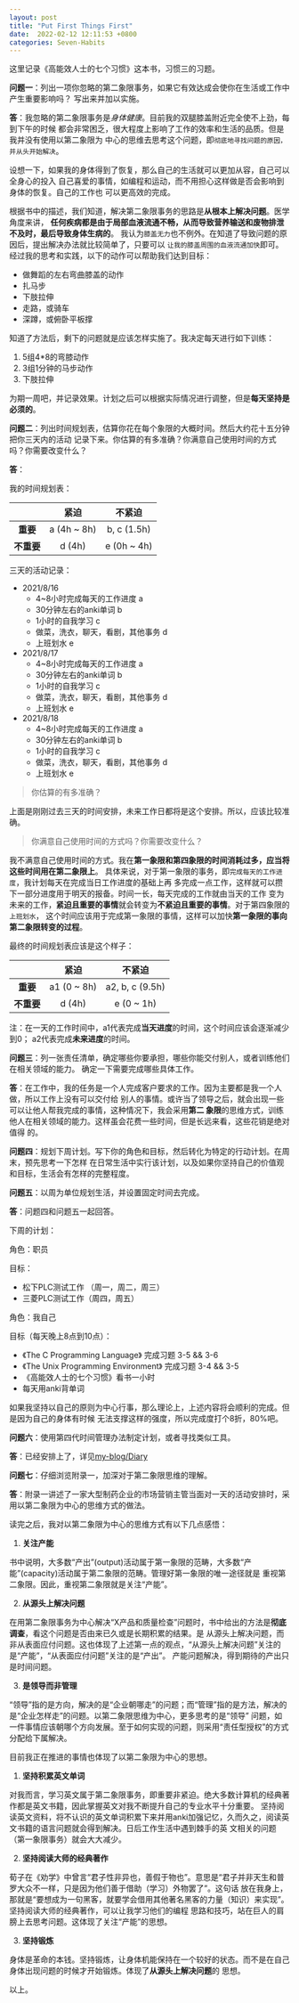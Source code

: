 ```yaml
---
layout: post
title: "Put First Things First"
date:  2022-02-12 12:11:53 +0800
categories: Seven-Habits
---
```


这里记录《高能效人士的七个习惯》这本书，习惯三的习题。

**问题一**：列出一项你忽略的第二象限事务，如果它有效达成会使你在生活或工作中产生重要影响吗？
写出来并加以实施。

**答**：我忽略的第二象限事务是*身体健康*。目前我的双腿膝盖附近完全使不上劲，每到下午的时候
都会非常困乏，很大程度上影响了工作的效率和生活的品质。但是我并没有使用以第二象限为
中心的思维去思考这个问题，即`彻底地寻找问题的原因，并从头开始解决`。

设想一下，如果我的身体得到了恢复，那么自己的生活就可以更加从容，自己可以全身心的投入
自己喜爱的事情，如编程和运动，而不用担心这样做是否会影响到身体的恢复。自己的工作也
可以更高效的完成。

根据书中的描述，我们知道，解决第二象限事务的思路是**从根本上解决问题**。医学角度来讲，
**任何疾病都是由于局部血液流通不畅，从而导致营养输送和废物排泄不及时，最后导致身体生病的**。
我认为`膝盖无力`也不例外。在知道了导致问题的原因后，提出解决办法就比较简单了，只要可以
`让我的膝盖周围的血液流通加快`即可。经过我的思考和实践，以下的动作可以帮助我们达到目标：

- 做舞蹈的左右弯曲膝盖的动作
- 扎马步
- 下肢拉伸
- 走路，或骑车
- 深蹲，或俯卧平板撑

知道了方法后，剩下的问题就是应该怎样实施了。我决定每天进行如下训练：

1. 5组4\*8的弯膝动作
2. 3组1分钟的马步动作
3. 下肢拉伸

为期一周吧，并记录效果。计划之后可以根据实际情况进行调整，但是**每天坚持是必须的**。


**问题二**：列出时间规划表，估算你花在每个象限的大概时间。然后大约花十五分钟把你三天内的活动
记录下来。你估算的有多准确？你满意自己使用时间的方式吗？你需要改变什么？

**答**：

我的时间规划表：

|             | 紧迫        |  不紧迫         |
| :--:        | :--:        |  :--:           |
| **重要**    | a (4h ~ 8h) |  b, c (1.5h)    |
| **不重要**  | d (4h)      |  e (0h ~ 4h)    |

三天的活动记录：
- 2021/8/16
    - 4\~8小时完成每天的工作进度        a
    - 30分钟左右的anki单词              b
    - 1小时的自我学习                   c
    - 做菜，洗衣，聊天，看剧，其他事务  d
    - 上班划水                          e
- 2021/8/17
    - 4\~8小时完成每天的工作进度        a
    - 30分钟左右的anki单词              b
    - 1小时的自我学习                   c
    - 做菜，洗衣，聊天，看剧，其他事务  d
    - 上班划水                          e
- 2021/8/18
    - 4\~8小时完成每天的工作进度        a
    - 30分钟左右的anki单词              b
    - 1小时的自我学习                   c
    - 做菜，洗衣，聊天，看剧，其他事务  d
    - 上班划水                          e

> 你估算的有多准确？

上面是刚刚过去三天的时间安排，未来工作日都将是这个安排。所以，应该比较准确。

> 你满意自己使用时间的方式吗？你需要改变什么？

我不满意自己使用时间的方式。我在**第一象限和第四象限的时间消耗过多，应当将这些时间用在第二象限上**。
具体来说，对于第一象限的事务，即`完成每天的工作进度`，我计划每天在完成当日工作进度的基础上再
多完成一点工作，这样就可以攒下一部分进度用于明天的报备。时间一长，每天完成的工作就由当天的工作
变为未来的工作，**紧迫且重要的事情**就会转变为**不紧迫且重要的事情**。对于第四象限的`上班划水`，
这个时间应该用于完成第一象限的事情，这样可以加快**第一象限的事向第二象限转变的过程**。

最终的时间规划表应该是这个样子：

|             | 紧迫         |  不紧迫          |
| :---:       | :--:         |  :---:           |
| **重要**    | a1 (0 ~ 8h)  |  a2, b, c (9.5h) |
| **不重要**  | d (4h)       |  e (0 ~ 1h)      |

注：在一天的工作时间中，a1代表完成**当天进度**的时间，这个时间应该会逐渐减少到0；
a2代表完成**未来进度**的时间。


**问题三**：列一张责任清单，确定哪些你要承担，哪些你能交付别人，或者训练他们在相关领域的能力。
确定一下需要完成哪些具体工作。

**答**：在工作中，我的任务是一个人完成客户要求的工作。因为主要都是我一个人做，所以工作上没有可以交付给
别人的事情。或许当了领导之后，就会出现一些可以让他人帮我完成的事情，这种情况下，我会采用**第二
象限**的思维方式，训练他人在相关领域的能力。这样虽会花费一些时间，但是长远来看，这些花销是绝对值得
的。

**问题四**：规划下周计划。写下你的角色和目标，然后转化为特定的行动计划。在周末，预先思考一下怎样
在日常生活中实行该计划，以及如果你坚持自己的价值观和目标，生活会有怎样的完整程度。

**问题五**：以周为单位规划生活，并设置固定时间去完成。

**答**：问题四和问题五一起回答。

下周的计划：

角色：职员

目标：
- 松下PLC测试工作 （周一，周二，周三）
- 三菱PLC测试工作（周四，周五）


角色：我自己

目标（每天晚上8点到10点）：
- 《The C Programming Language》 完成习题 3-5 && 3-6
- 《The Unix Programming Environment》 完成习题 3-4 && 3-5
- 《高能效人士的七个习惯》看书一小时
- 每天用anki背单词

如果我坚持以自己的原则为中心行事，那么理论上，上述内容将会顺利的完成。但是因为自己的身体有时候
无法支撑这样的强度，所以完成度打个8折，80%吧。


**问题六**：使用第四代时间管理办法制定计划，或者寻找类似工具。

**答**：已经安排上了，详见[my-blog/Diary](https://github.com/guo-sj/my-blog/tree/main/Diary)


**问题七**：仔细浏览附录一，加深对于第二象限思维的理解。

**答**：附录一讲述了一家大型制药企业的市场营销主管当面对一天的活动安排时，采用以第二象限为中心的思维方式的做法。

读完之后，我对以第二象限为中心的思维方式有以下几点感悟：

1. **关注产能**

书中说明，大多数“产出”(output)活动属于第一象限的范畴，大多数“产能”(capacity)活动属于第二象限的范畴。管理好第一象限的唯一途径就是
重视第二象限。因此，重视第二象限就是关注“产能”。


2. **从源头上解决问题**

在用第二象限事务为中心解决“X产品和质量检查”问题时，书中给出的方法是**彻底调查**，看这个问题是否由来已久或是长期积累的结果。是
从源头上解决问题，而非从表面应付问题。这也体现了上述第一点的观点，“从源头上解决问题”关注的是“产能”，“从表面应付问题”关注的是“产出”。
产能问题解决，得到期待的产出只是时间问题。

3. **是领导而非管理**

“领导”指的是方向，解决的是“企业朝哪走”的问题；而“管理”指的是方法，解决的是“企业怎样走”的问题。以第二象限思维为中心，更多思考的是“领导”
问题，如一件事情应该朝哪个方向发展。至于如何实现的问题，则采用“责任型授权”的方式分配给下属解决。

目前我正在推进的事情也体现了以第二象限为中心的思想。

1. **坚持积累英文单词**

对我而言，学习英文属于第二象限事务，即重要非紧迫。绝大多数计算机的经典著作都是英文书籍，因此掌握英文对我不断提升自己的专业水平十分重要。
坚持阅读英文资料，将不认识的英文单词积累下来并用anki加强记忆，久而久之，阅读英文书籍的语言问题就会得到解决。日后工作生活中遇到棘手的英
文相关的问题（第一象限事务）就会大大减少。

2. **坚持阅读大师的经典著作**

荀子在《劝学》中曾言“君子性非异也，善假于物也”。意思是“君子并非天生和普罗大众不一样，只是因为他们善于借助（学习）外物罢了”。这句话
放在我身上，那就是“要想成为一句黑客，就要学会借用其他著名黑客的力量（知识）来实现”。坚持阅读大师的经典著作，可以让我学习他们的编程
思路和技巧，站在巨人的肩膀上去思考问题。这体现了关注“产能”的思想。

3. **坚持锻炼**

身体是革命的本钱。坚持锻炼，让身体机能保持在一个较好的状态。而不是在自己身体出现问题的时候才开始锻炼。体现了**从源头上解决问题**的
思想。

以上。
